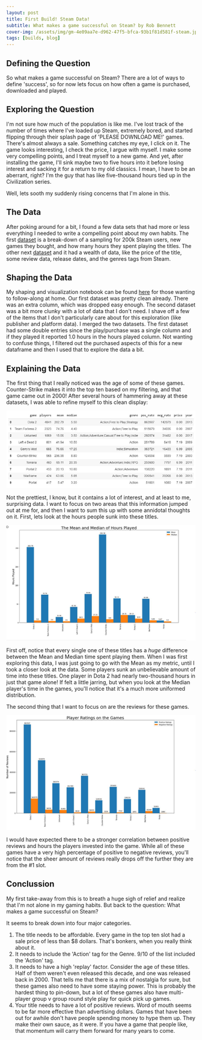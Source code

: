 ```yaml
---
layout: post
title: First Build! Steam Data!
subtitle: What makes a game successful on Steam? by Rob Bennett
cover-img: /assets/img/gm-4e09aa7e-d962-47f5-bfca-93b1f81d581f-steam.jpg
tags: [builds, blog]
---
```


## Defining the Question
So what makes a game successful on Steam? There are a lot of ways to define 'success', so for now lets focus on how often a game is purchased, downloaded and played.
  

## Exploring the Question
I'm not sure how much of the population is like me. I've lost track of the number of times where I've loaded up Steam, extremely bored, and started flipping through their splash page of 'PLEASE DOWNLOAD ME!' games. There's almost always a sale. Something catches my eye, I click on it. The game looks interesting, I check the price, I argue with myself. I make some very compelling points, and I treat myself to a new game. And yet, after installing the game, I'll sink maybe two to five hours into it before losing interest and sacking it for a return to my old classics. I mean, I have to be an aberrant, right? I'm the guy that has like five-thousand hours tied up in the Civilization series.

Well, lets sooth my suddenly rising concerns that I'm alone in this.


## The Data
After poking around for a bit, I found a few data sets that had more or less everything I needed to write a compelling point about my own habits. The first [dataset](https://www.kaggle.com/tamber/steam-video-games) is a break-down of a sampling for 200k Steam users, new games they bought, and how many hours they spent playing the titles. The other next [dataset](https://www.kaggle.com/nikdavis/steam-store-games) and it had a wealth of data, like the price of the title, some review data, release dates, and the genres tags from Steam.


## Shaping the Data
My shaping and visualization notebook can be found [here](https://github.com/RobDBennett/DS-Unit-1-Build/blob/master/SteamDataShaping.ipynb) for those wanting to follow-along at home. Our first dataset was pretty clean already. There was an extra column, which was dropped easy enough. The second dataset was a bit more clunky with a lot of data that I don't need. I shave off a few of the items that I don't particularly care about for this exploration (like publisher and platform data). I merged the two datasets. The first dataset had some double entries since the play/purchase was a single column and if they played it reported 1.0 hours in the hours played column. Not wanting to confuse things, I filtered out the purchased aspects of this for a new dataframe and then I used that to explore the data a bit.


## Explaining the Data
The first thing that I really noticed was the age of some of these games. Counter-Strike makes it into the top ten based on my filtering, and that game came out in 2000! After several hours of hammering away at these datasets, I was able to refine myself to this clean display: 

![Vis3](/assets/img/Vis3.JPG)

Not the prettiest, I know, but it contains a lot of interest, and at least to me, surprising data. I want to focus on two areas that this information jumped out at me for, and then I want to sum this up with some annidotal thoughts on it. First, lets look at the hours people sunk into these titles.

![Vis1](/assets/img/Vis1.JPG)

First off, notice that every single one of these titles has a *huge* difference between the Mean and Median time spent playing them. When I was first exploring this data, I was just going to go with the Mean as my metric, until I took a closer look at the data. Some players sunk an unbelievable amount of time into these titles. One player in Dota 2 had nearly two-thousand hours in just that game alone! If felt a little jarring, but when you look at the Median player's time in the games, you'll notice that it's a much more uniformed distribution.

The second thing that I want to focus on are the reviews for these games.

![Vis2](/assets/img/Vis2.JPG)

I would have expected there to be a stronger correlation between positive reviews and hours the players invested into the game. While all of these games have a very high percentage of positive to negative reviews, you'll notice that the sheer amount of reviews really drops off the further they are from the #1 slot. 

## Conclussion
My first take-away from this is to breath a huge sigh of relief and realize that I'm not alone in my gaming habits. But back to the question: What makes a game successful on Steam? 

It seems to break down into four major categories. 
1. The title needs to be affordable. Every game in the top ten slot had a sale price of less than $8 dollars. That's bonkers, when you really think about it.
1. It needs to include the 'Action' tag for the Genre. 9/10 of the list included the 'Action' tag.
1. It needs to have a high 'replay' factor. Consider the age of these titles. Half of them weren't even released this decade, and one was released back in 2000. That tells me that there is a mix of nostalgia for sure, but these games also need to have some staying power. This is probably the hardest thing to pin-down, but a lot of these games also have multi-player group v group round style play for quick pick up games.
1. Your title needs to have a lot of positive reviews. Word of mouth seems to be far more effective than advertising dollars. Games that have been out for awhile don't have people spending money to hype them up. They make their own sauce, as it were. If you have a game that people like, that momentum will carry them forward for many years to come.
